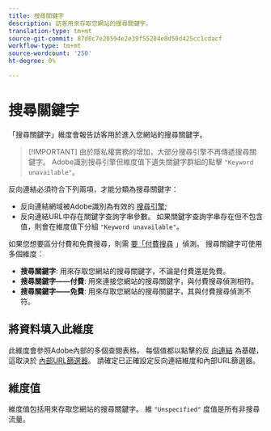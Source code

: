 ```yaml
---
title: 搜尋關鍵字
description: 訪客用來存取您網站的搜尋關鍵字。
translation-type: tm+mt
source-git-commit: 87d0c7e20594e2e39f55284e8d50d425cc1cdacf
workflow-type: tm+mt
source-wordcount: '250'
ht-degree: 0%

---
```



# 搜尋關鍵字

「搜尋關鍵字」維度會報告訪客用於進入您網站的搜尋關鍵字。

>[!IMPORTANT] 由於隱私權實務的增加，大部分搜尋引擎不再傳遞搜尋關鍵字。 Adobe識別搜尋引擎但維度值下遺失關鍵字群組的點擊 `"Keyword unavailable"`。

反向連結必須符合下列兩項，才能分類為搜尋關鍵字：

* 反向連結網域被Adobe識別為有效的 [搜尋引擎](search-engine.md);
* 反向連結URL中存在關鍵字查詢字串參數。 如果關鍵字查詢字串存在但不包含值，則會在維度值下分組 `"Keyword unavailable"`。

如果您想要區分付費和免費搜尋，則需 [要「付費搜尋](/help/admin/admin/paid-search-detection/paid-search-detection.md) 」偵測。 搜尋關鍵字可使用多個維度：

* **搜尋關鍵字**: 用來存取您網站的搜尋關鍵字，不論是付費還是免費。
* **搜尋關鍵字——付費**: 用來連接您網站的搜尋關鍵字，與付費搜尋偵測相符。
* **搜尋關鍵字——免費**: 用來存取您網站的搜尋關鍵字，其與付費搜尋偵測不符。

## 將資料填入此維度

此維度會參照Adobe內部的多個查閱表格。 每個值都以點擊的反 [向連結](referrer.md) 為基礎，這取決於 [內部URL篩選器](/help/admin/admin/internal-url-filter-admin.md)。 請確定已正確設定反向連結維度和內部URL篩選器。

## 維度值

維度值包括用來存取您網站的搜尋關鍵字。 維 `"Unspecified"` 度值是所有非搜尋流量。
